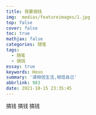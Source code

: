 ```yaml
---
title: 我要搞钱
img:  medias/featureimages/1.jpg
top: false
cover: false
toc: true
mathjax: false
categories: 随笔
tags:
  - 随笔
  - 搞钱
essay: true
keywords: Hexo
summary: '请相信生活,相信自己'
abbrlink: 983
date: 2021-10-15 23:35:45
---
```


搞钱
搞钱
搞钱

